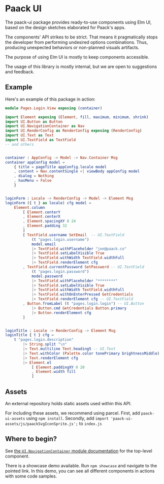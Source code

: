 # Paack UI

The paack-ui package provides ready-to-use components using Elm UI, based on the design sketches elaborated for Paack's apps.

The components' API strikes to be strict. That means it pragmatically stops the developer from performing undesired options combinations. Thus, producing unexpected behaviors or non-planned visuals artifacts.

The purpose of using Elm UI is mostly to keep components accessible.

The usage of this library is mostly internal, but we are open to suggestions and feedback.

## Example

Here's an example of this package in action:

```elm
module Pages.Login.View exposing (container)

import Element exposing (Element, fill, maximum, minimum, shrink)
import UI.Button as Button
import UI.NavigationContainer as Nav
import UI.RenderConfig as RenderConfig exposing (RenderConfig)
import UI.Text as Text
import UI.TextField as TextField
-- and others


container : AppConfig -> Model -> Nav.Container Msg
container appConfig model =
    { title = pageTitle appConfig.locale model
    , content = Nav.contentSingle <| viewBody appConfig model
    , dialog = Nothing
    , hasMenu = False
    }


loginForm : Locale -> RenderConfig -> Model -> Element Msg
loginForm ({ t } as locale) cfg model =
    Element.column
        [ Element.centerY
        , Element.centerX
        , Element.spacingXY 8 24
        , Element.padding 32
        ]
        [ TextField.username SetEmail  -- UI.TextField
            (t "pages.login.username")
            model.email
            |> TextField.withPlaceholder "jon@paack.co"
            |> TextField.setLabelVisible True
            |> TextField.withWidth TextField.widthFull
            |> TextField.renderElement cfg
        , TextField.currentPassword SetPassword -- UI.TextField
            (t "pages.login.password")
            model.password
            |> TextField.withPlaceholder "********"
            |> TextField.setLabelVisible True
            |> TextField.withWidth TextField.widthFull
            |> TextField.withOnEnterPressed GetCredentials
            |> TextField.renderElement cfg -- UI.TextField
        , Button.fromLabel (t "pages.login.login") -- UI.Button
            |> Button.cmd GetCredentials Button.primary
            |> Button.renderElement cfg
        ]


loginTitle : Locale -> RenderConfig -> Element Msg
loginTitle { t } cfg =
    t "pages.login.description"
        |> String.split "\n"
        |> Text.multiline Text.heading5 -- UI.Text
        |> Text.withColor (Palette.color tonePrimary brightnessMiddle)
        |> Text.renderElement cfg
        |> Element.el
            [ Element.paddingXY 0 20
            , Element.width fill
            ]
```

## Assets

An external repository holds static assets used within this API.

For including these assets, we recommend using parcel.
First, add `paack-ui-assets` using `npm install`.
Secondly, add `import 'paack-ui-assets/js/paackSvgIconSprite.js';` to `index.js`

## Where to begin?

See [the `UI.NavigationContainer` module documentation](http://package.elm-lang.org/packages/PaackEng/paack-ui/latest/UI-NavigationContainer) for the top-level component.

There is a showcase demo available. Run `npm showcase` and navigate to the pointed link. In this demo, you can see all different components in actions with some code samples.